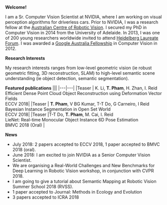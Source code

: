 **Welcome!**

I am a Sr. Computer Vision Scientist at NVIDIA, where I am working on visual perception algorithms for driverless cars. Prior to NVIDIA, I was a research fellow at the [Australian Centre of Robotic Vision](https://www.roboticvision.org/). I secured my PhD in Computer Vision in 2014 from the University of Adelaide. In 2013, I was one of 200 young researchers worldwide invited to attend [Heidelberg Laureate Forum](http://www.heidelberg-laureate-forum.org/). I was awarded a [Google Australia Fellowship](https://ai.googleblog.com/2012/06/2012-google-phd-fellowships.html) in Computer Vision in 2012.

**Research Interests**

My research interests ranges from low-level geometric vision (ie robust geometric fitting, 3D reconstruction, SLAM) to high-level semantic scene understanding (ie object detection, semantic segmentation).

**Featured publications**
|||
|---|---|
|Teaser | K. Li, **T. Pham**, H. Zhan, I. Reid <br> Efficient Dense Point Cloud Object Reconstruction using Deformation Vector Fields <br>ECCV 2018|
|Teaser | **T. Pham**, V BG Kumar, T-T Do, G Carneiro, I Reid <br> Bayesian Instance Segmentation in Open Set World <br> ECCV 2018|
|Teaser |T-T Do, **T. Pham**, M. Cai, I. Reid  <br> LieNet: Real-time Monocular Object Instance 6D Pose Estimation <br> BMVC 2018 (Oral) |

**News**
* July 2018: 2 papers accepted to ECCV 2018, 1 paper accepted to BMVC 2018 (oral). 
* June 2018: I am excited to join NVIDIA as a Senior Computer Vision Scientist. 
* We are organising a Real-World Challenges and New Benchmarks for Deep Learning in Robotic Vision workshop, in conjunction with CVPR 2018. 
* I am going to give a tutorial about Semantic Mapping at Robotic Vision Summer School 2018 (RVSS). 
* 1 paper accepted to Journal: Methods in Ecology and Evolution 
* 3 papers accepted to ICRA 2018
